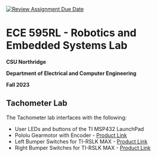 [![Review Assignment Due Date](https://classroom.github.com/assets/deadline-readme-button-24ddc0f5d75046c5622901739e7c5dd533143b0c8e959d652212380cedb1ea36.svg)](https://classroom.github.com/a/W4iQ_OaN)
# ECE 595RL - Robotics and Embedded Systems Lab
**CSU Northridge**

**Department of Electrical and Computer Engineering**

**Fall 2023**

## Tachometer Lab
The Tachometer lab interfaces with the following:

* User LEDs and buttons of the TI MSP432 LaunchPad
* Pololu Gearmotor with Encoder - [Product Link](https://www.pololu.com/product/3675)
* Left Bumper Switches for TI-RSLK MAX - [Product Link](https://www.pololu.com/product/3673)
* Right Bumper Switches for TI-RSLK MAX - [Product Link](https://www.pololu.com/product/3674)
